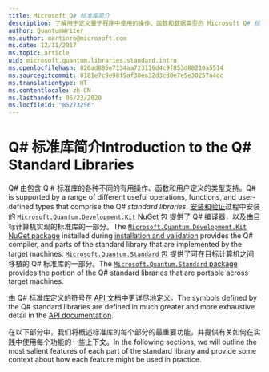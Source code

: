 ```yaml
---
title: Microsoft Q# 标准库简介
description: 了解用于定义量子程序中使用的操作、函数和数据类型的 Microsoft Q# 标准库。
author: QuantumWriter
ms.author: martinro@microsoft.com
ms.date: 12/11/2017
ms.topic: article
uid: microsoft.quantum.libraries.standard.intro
ms.openlocfilehash: 820ad885e7134aa723116d4c9f853d88210a5514
ms.sourcegitcommit: 0181e7c9e98f9af30ea32d3cd8e7e5e30257a4dc
ms.translationtype: HT
ms.contentlocale: zh-CN
ms.lasthandoff: 06/23/2020
ms.locfileid: "85273256"
---
```

# <a name="introduction-to-the-q-standard-libraries"></a><span data-ttu-id="b367b-103">Q# 标准库简介</span><span class="sxs-lookup"><span data-stu-id="b367b-103">Introduction to the Q# Standard Libraries</span></span> #

<span data-ttu-id="b367b-104">Q# 由包含 Q # 标准库的各种不同的有用操作、函数和用户定义的类型支持。</span><span class="sxs-lookup"><span data-stu-id="b367b-104">Q# is supported by a range of different useful operations, functions, and user-defined types that comprise the Q# *standard libraries*.</span></span>
<span data-ttu-id="b367b-105">[安装和验证](xref:microsoft.quantum.install)过程中安装的 [`Microsoft.Quantum.Development.Kit` NuGet 包](https://www.nuget.org/packages/microsoft.quantum.development.kit) 提供了 Q# 编译器，以及由目标计算机实现的标准库的一部分。</span><span class="sxs-lookup"><span data-stu-id="b367b-105">The [`Microsoft.Quantum.Development.Kit` NuGet package](https://www.nuget.org/packages/microsoft.quantum.development.kit) installed during [installation and validation](xref:microsoft.quantum.install) provides the Q# compiler, and parts of the standard library that are implemented by the target machines.</span></span>
<span data-ttu-id="b367b-106">[`Microsoft.Quantum.Standard` 包](https://www.nuget.org/packages/microsoft.quantum.standard) 提供了可在目标计算机之间移植的 Q# 标准库的一部分。</span><span class="sxs-lookup"><span data-stu-id="b367b-106">The [`Microsoft.Quantum.Standard` package](https://www.nuget.org/packages/microsoft.quantum.standard) provides the portion of the Q# standard libraries that are portable across target machines.</span></span>

<span data-ttu-id="b367b-107">由 Q# 标准库定义的符号在 [API 文档](xref:microsoft.quantum.standardlibsintro)中更详尽地定义。</span><span class="sxs-lookup"><span data-stu-id="b367b-107">The symbols defined by the Q# standard libraries are defined in much greater and more exhaustive detail in the [API documentation](xref:microsoft.quantum.standardlibsintro).</span></span>

<span data-ttu-id="b367b-108">在以下部分中，我们将概述标准库的每个部分的最重要功能，并提供有关如何在实践中使用每个功能的一些上下文。</span><span class="sxs-lookup"><span data-stu-id="b367b-108">In the following sections, we will outline the most salient features of each part of the standard library and provide some context about how each feature might be used in practice.</span></span>
